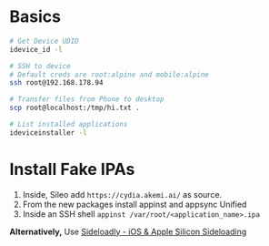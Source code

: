 # Basics
```bash
# Get Device UDID
idevice_id -l

# SSH to device
# Default creds are root:alpine and mobile:alpine
ssh root@192.168.178.94 

# Transfer files from Phone to desktop
scp root@localhost:/tmp/hi.txt .

# List installed applications
ideviceinstaller -l
```
# Install Fake IPAs
1. Inside, Sileo add `https://cydia.akemi.ai/` as source.
2. From the new packages install appinst and appsync Unified
3. Inside an SSH shell `appinst /var/root/<application_name>.ipa`

**Alternatively,**
Use [Sideloadly - iOS & Apple Silicon Sideloading](https://sideloadly.io/)



